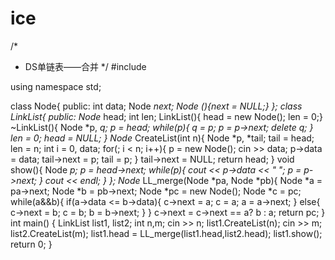 # ice
/*
 * DS单链表——合并
 */
#include <iostream>

using namespace std;

class Node{
public:
    int data;
    Node *next;
    Node (){next = NULL;}
};
class LinkList{
public:
    Node* head;
    int len;
    LinkList(){ head = new Node(); len = 0;}
    ~LinkList(){
        Node *p, *q;
        p = head;
        while(p){
            q = p;
            p = p->next;
            delete q;
        }
        len = 0;
        head = NULL;
    }
    Node* CreateList(int n){
        Node *p, *tail;
        tail = head;
        len = n;
        int i = 0, data;
        for(; i < n; i++){
            p = new Node();
            cin >> data;
            p->data = data;
            tail->next = p;
            tail = p;
        }
        tail->next = NULL;
        return head;
    }
    void show(){
        Node *p;
        p = head->next;
        while(p){
            cout << p->data << " ";
            p = p->next;
        }
        cout << endl;
    }
};
Node* LL_merge(Node *pa, Node *pb){
    Node *a = pa->next;
    Node *b = pb->next;
    Node *pc = new Node();
    Node *c = pc;
    while(a&&b){
        if(a->data <= b->data){
            c->next = a;
            c = a;
            a = a->next;
        }
        else{
            c->next = b;
            c = b;
            b = b->next;
        }
    }
    c->next = c->next == a? b : a;
    return pc;
}
int main()
{
    LinkList list1, list2;
    int n,m;
    cin >> n;
    list1.CreateList(n);
    cin >> m;
    list2.CreateList(m);
    list1.head = LL_merge(list1.head,list2.head);
    list1.show();
    return 0;
}

